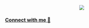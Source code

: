<h1 align= "center">
   <img src="https://readme-typing-svg.demolab.com?font=Major+Mono+Display&size=50&pause=10000&color=7BF7ED&center=true&vCenter=true&width=550&height=100&lines=I'm+Shrinivas Kulkarni!">
</h1>

### [Connect with me 💬](https://www.linkedin.com/in/kulkarni-shrinivas/) 
